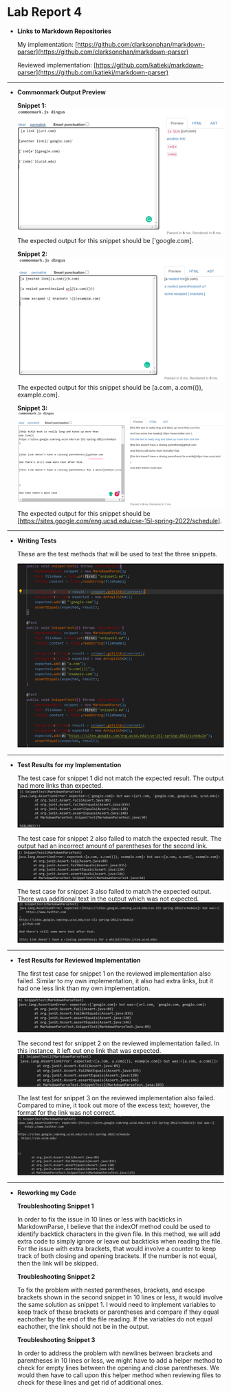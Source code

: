 # Lab Report 4

- **Links to Markdown Repositories**

    My implementation: [https://github.com/clarksonphan/markdown-parser](https://github.com/clarksonphan/markdown-parser)


    Reviewed implementation: [https://github.com/katieki/markdown-parser](https://github.com/katieki/markdown-parser)
---

- **Commonmark Output Preview**

    **Snippet 1:**
    ![snippet1_preview](snippet1_preview.PNG)
    The expected output for this snippet should be ['google.com].
    
    **Snippet 2:**
    ![snippet2_preview](snippet2_preview.PNG)
    The expected output for this snippet should be [a.com, a.com(()), example.com].

    **Snippet 3:**
    ![snippet3_preview](snippet3_preview.PNG)
    The expected output for this snippet should be [https://sites.google.com/eng.ucsd.edu/cse-15l-spring-2022/schedule].

---
- **Writing Tests**

    These are the test methods that will be used to test the three snippets.

    ![snippet_test](snippet_test.PNG)

---
- **Test Results for my Implementation**

    The test case for snippet 1 did not match the expected result. The output had more links than expected.
    ![snippet1_result](snippet1_results.PNG)

    The test case for snippet 2 also failed to match the expected result. The output had an incorrect amount of parentheses for the second link.
    ![snippet2_result](snippet2_result.PNG)

    The test case for snippet 3 also failed to match the expected output. There was additional text in the output which was not expected.
    ![snippet3_result](snippet3_result.PNG)
    
---
- **Test Results for Reviewed Implementation**

    The first test case for snippet 1 on the reviewed implementation also failed. Similar to my own implementation, it also had extra links, but it had one less link than my own implementation.

    ![reviewed_test](reviewed_test.PNG)

    The second test for snippet 2 on the reviewed implementation failed. In this instance, it left out one link that was expected.
    ![reviewed_test2](reviewed_test2.PNG)

    The last test for snippet 3 on the reviewed implementation also failed. Compared to mine, it took out more of the excess text; however, the format for the link was not correct.
    ![reviewed_test3](reviewed_test3.PNG)
---

- **Reworking my Code**

    **Troubleshooting Snippet 1**
    
    In order to fix the issue in 10 lines or less with backticks in MarkdownParse, I believe that the indexOf method could be used to identify backtick characters in the given file. In this method, we will add extra code to simply ignore or leave out backticks when reading the file. For the issue with extra brackets, that would involve a counter to keep track of both closing and opening brackets. If the number is not equal, then the link will be skipped.
    
    **Troubleshooting Snippet 2**
    
    To fix the problem with nested parentheses, brackets, and escape brackets shown in the second snippet in 10 lines or less, it would involve the same solution as snippet 1. I would need to implement variables to keep track of these brackets or parentheses and compare if they equal eachother by the end of the file reading. If the variables do not equal eachother, the link should not be in the output.

    **Troubleshooting Snippet 3**

    In order to address the problem with newlines between brackets and parentheses in 10 lines or less, we might have to add a helper method to check for empty lines between the opening and close parentheses. We would then have to call upon this helper method when reviewing files to check for these lines and get rid of additional ones. 




    
